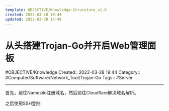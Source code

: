 ```yaml
---
template: OBJECTIVE/Knowledge-Strucuture_v1.0
created: 2022-03-28 19:44
updated: 2022-03-30 14:49
---
```

# 从头搭建Trojan-Go并开启Web管理面板
#OBJECTIVE/Knowledge 
Created:: 2022-03-28 19:44
Category:: #Computer/Software/Network_Tool/Trojan-Go 
Tags:: #Server 

---

首先，前往Namesilo注册域名，然后前往Cloudflare解决域名解析。

之后使用SSH登陆